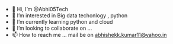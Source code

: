 - 👋 Hi, I’m @Abhi05Tech
- 👀 I’m interested in Big data techonlogy , python
- 🌱 I’m currently learning python and cloud 
- 💞️ I’m looking to collaborate on ...
- 📫 How to reach me ... mail be on abhishekk.kumar11@yahoo.in

<!---
Abhi05Tech/Abhi05Tech is a ✨ special ✨ repository because its `README.md` (this file) appears on your GitHub profile.
You can click the Preview link to take a look at your changes.
--->
